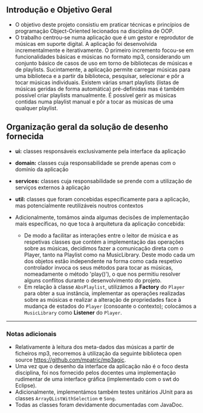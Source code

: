 ## Introdução e Objetivo Geral
- O objetivo deste projeto consistiu em praticar técnicas e princípios de programação Object-Oriented lecionados na disciplina de OOP.
- O trabalho centrou-se numa aplicação que é um gestor e reprodutor de músicas em suporte digital. A aplicação
foi desenvolvida incrementalmente e iterativamente. O primeiro incremento focou-se em funcionalidades
básicas e músicas no formato mp3, considerando um conjunto básico de casos de uso em torno
de bibliotecas de músicas e de playlists. Sucintamente, a aplicação permite carregar músicas para uma biblioteca e a partir da biblioteca, pesquisar, selecionar e pôr a tocar músicas individuais. Existem várias smart playlists (listas
de músicas geridas de forma automática) pré-definidas mas é também possível criar playlists manualmente. É possível gerir as
músicas contidas numa playlist manual e pôr a tocar as músicas de uma qualquer playlist.

## Organização geral da solução de desenho fornecida
- **ui:** classes responsáveis exclusivamente pela interface da aplicação
- **domain:** classes cuja responsabilidade se prende apenas com o domínio da aplicação
- **services:** classes cuja responsabilidade se prende com a utilização de serviços externos à aplicação
- **util:** classes que foram concebidas especificamente para a aplicação, mas potencialmente reutilizáveis noutros contextos

- Adicionalmente, tomámos ainda algumas decisões de implementação mais específicas, no que toca à arquitetura da aplicação concebida:
	- De modo a facilitar as interações entre o leitor de música e as respetivas classes que contém a implementação das operações sobre as músicas, decidimos fazer a comunicação direta com o Player, tanto na Playlist como na MusicLibrary. Deste modo cada um dos objetos estão independente na forma como cada respetivo controlador invoca os seus métodos para tocar as músicas, nomeadamente o método 'play()'), o que nos permitiu resolver alguns conflitos durante o desenvolvimento do projeto.
	- Em relação à classe `AbsPlaylist`, utilizámos a **Factory** do `Player` para obter a sua instância, implementar as operações realizadas sobre as músicas e realizar a alteração de propriedades face à mudança de estados do `Player` (consoante o contexto); colocámos a `MusicLibrary` como **Listener** do `Player`.
---
### Notas adicionais
- Relativamente à leitura dos meta-dados das músicas a partir de ficheiros mp3, recorremos à utilização da seguinte biblioteca open source https://github.com/mpatric/mp3agic.
- Uma vez que o desenho da interface da aplicação não é o foco desta disciplina, foi nos fornecido pelos docentes uma implementação rudimentar de uma interface gráfica (implementado com o swt do Eclipse).
- Adicionalmente, implementámos também testes unitários JUnit para as classes `ArrayQListWithSelection` e `Song`.
- Todas as classes foram devidamente documentadas com JavaDoc.

